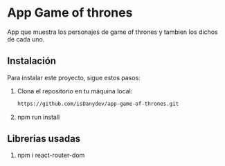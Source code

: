 # App Game of thrones

App que muestra los personajes de game of thrones y tambien los dichos de cada uno.

## Instalación

Para instalar este proyecto, sigue estos pasos:

1. Clona el repositorio en tu máquina local:

   ```bash
   https://github.com/isDanydev/app-game-of-thrones.git

2. npm run install

## Librerias usadas

1. npm i react-router-dom

